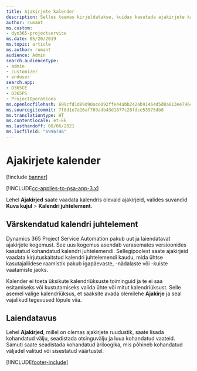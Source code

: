 ```yaml
---
title: Ajakirjete kalender
description: Selles teemas kirjeldatakse, kuidas kasutada ajakirjete kalendrit.
author: rumant
ms.custom:
- dyn365-projectservice
ms.date: 05/20/2019
ms.topic: article
ms.author: rumant
audience: Admin
search.audienceType:
- admin
- customizer
- enduser
search.app:
- D365CE
- D365PS
- ProjectOperations
ms.openlocfilehash: 699cfd1d89d90ace092ffe44abb242ab91464d5d8a813ee7964e923abe245d21
ms.sourcegitcommit: 7f8d1e7a16af769adb43d1877c28fdce53975db8
ms.translationtype: HT
ms.contentlocale: et-EE
ms.lasthandoff: 08/06/2021
ms.locfileid: "6996746"
---
```

# <a name="time-entry-calendar"></a>Ajakirjete kalender

[!include [banner](../includes/psa-now-project-operations.md)]

[!INCLUDE[cc-applies-to-psa-app-3.x](../includes/cc-applies-to-psa-app-3x.md)]

Lehel **Ajakirjed** saate vaadata kalendris olevaid ajakirjeid, valides suvandid **Kuva kujul** \> **Kalendri juhtelement**.

## <a name="updated-calendar-control"></a>Värskendatud kalendri juhtelement

Dynamics 365 Project Service Automation pakub uut ja laiendatavat ajakirjete kogemust. See uus kogemus asendab varasemates versioonides kasutatud kohandatud kalendri juhtelemendi. Sellegipoolest saate ajakirjeid vaadata kirjutuskaitstud kalendri juhtelemendi kaudu, mida ühtse kasutajaliidese raamistik pakub igapäevaste, -nädalaste või -kuiste vaatamiste jaoks.

Kalender ei toeta üksikute kalendriüksuste toiminguid ja te ei saa esitamiseks või kustutamiseks valida ühte või mitut kalendriüksust. Selle asemel valige kalendriüksus, et saaksite avada olemilehe **Ajakirje** ja seal vajalikud tegevused lõpule viia.

## <a name="extensibility"></a>Laiendatavus

Lehel **Ajakirjed**, millel on olemas ajakirjete ruudustik, saate lisada kohandatud välju, seadistada otsinguvälju ja luua kohandatud vaateid. Samuti saate seadistada kohandatud äriloogika, mis põhineb kohandatud väljadel valitud või sisestatud väärtustel.


[!INCLUDE[footer-include](../includes/footer-banner.md)]